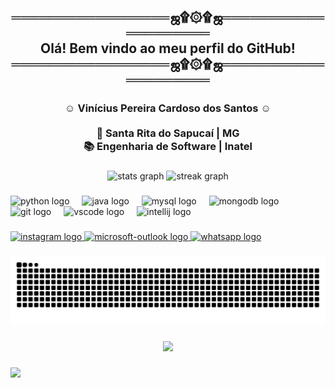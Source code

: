 <h2 align="center">═════════════════ஜ۩۞۩ஜ════════════════════<br>Olá! Bem vindo ao meu perfil do GitHub!<br>═════════════════ஜ۩۞۩ஜ════════════════════</h2>

###

<h3 align="center">☺ Vinícius Pereira Cardoso dos Santos ☺<br><br>📍 Santa Rita do Sapucaí | MG<br>📚  Engenharia de Software | Inatel</h3>

###

<div align="center">
  <img src="https://github-readme-stats.vercel.app/api?username=ViniciusPereiraCardoso&hide_title=false&hide_rank=false&show_icons=true&include_all_commits=true&count_private=true&disable_animations=false&theme=dracula&locale=pt-br&hide_border=false" height="150" alt="stats graph"  />
  <img src="https://streak-stats.demolab.com?user=ViniciusPereiraCardoso&locale=pt-br&mode=daily&theme=dracula&hide_border=false&border_radius=5" height="150" alt="streak graph"  />
</div>

###

<div align="left">
  <img src="https://cdn.jsdelivr.net/gh/devicons/devicon/icons/python/python-original.svg" height="30" alt="python logo"  />
  <img width="12" />
  <img src="https://cdn.jsdelivr.net/gh/devicons/devicon/icons/java/java-original.svg" height="30" alt="java logo"  />
  <img width="12" />
  <img src="https://cdn.jsdelivr.net/gh/devicons/devicon/icons/mysql/mysql-original.svg" height="30" alt="mysql logo"  />
  <img width="12" />
  <img src="https://cdn.jsdelivr.net/gh/devicons/devicon/icons/mongodb/mongodb-original.svg" height="30" alt="mongodb logo"  />
  <img width="12" />
  <img src="https://cdn.jsdelivr.net/gh/devicons/devicon/icons/git/git-original.svg" height="30" alt="git logo"  />
  <img width="12" />
  <img src="https://cdn.jsdelivr.net/gh/devicons/devicon/icons/vscode/vscode-original.svg" height="30" alt="vscode logo"  />
  <img width="12" />
  <img src="https://cdn.jsdelivr.net/gh/devicons/devicon/icons/intellij/intellij-original.svg" height="30" alt="intellij logo"  />
</div>

###

<div align="left">
  <a href="vini_pcs" target="_blank">
    <img src="https://img.shields.io/static/v1?message=Instagram&logo=instagram&label=&color=E4405F&logoColor=white&labelColor=&style=for-the-badge" height="35" alt="instagram logo"  />
  </a>
  <a href="vinicius.pereira@ges.inatel.br" target="_blank">
    <img src="https://img.shields.io/static/v1?message=Outlook&logo=microsoft-outlook&label=&color=0078D4&logoColor=white&labelColor=&style=for-the-badge" height="35" alt="microsoft-outlook logo"  />
  </a>
  <a href="+55 (35) 9 9803-4706" target="_blank">
    <img src="https://img.shields.io/static/v1?message=Whatsapp&logo=whatsapp&label=&color=25D366&logoColor=white&labelColor=&style=for-the-badge" height="35" alt="whatsapp logo"  />
  </a>
</div>

###

<img src="https://raw.githubusercontent.com/ViniciusPereiraCardoso/ViniciusPereiraCardoso/output/snake.svg" alt="Snake animation" />

###

<div align="center">
  <img height="200" src="https://i.im.ge/2025/03/15/paHDQ4.homem-de-preto.gif"  />
</div>

###

<img align="left" src="https://profile-counter.glitch.me/ViniciusPereiraCardoso/count.svg?"  />

###
